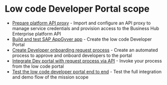 # Low code Developer Portal scope
* [Prepare platform API proxy](./02-01-Prepare-api-proxy.md) - Import and configure an API proxy to manage service credentials and provision access to the Business Hub Enterprise platform API      
* [Build and test SAP AppGyver app](02-02-Build-low-code-app.md) - Create the low code Developer Portal
* [Create Developer onboarding request process](02-03-Create-request-process.md) - Create an automated process to approve and onboard developers to the portal
* [Integrate Dev portal with request process via API](02-04-Integrate-portal-and-process.md) - Invoke your process from the low code portal
* [Test the low code developer portal end to end](02-05Test-E2E.md) - Test the full integration and demo flow of the mission scope